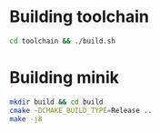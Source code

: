 

# Building toolchain

```sh
cd toolchain && ./build.sh
```

# Building minik

```sh
mkdir build && cd build
cmake -DCMAKE_BUILD_TYPE=Release ..
make -j8
```